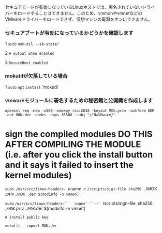 セキュアモードが有効になっているLinuxホストでは、署名されていないドライバーをロードすることはできません。このため、vmmonやvmnetなどのVMwareドライバーをロードできず、仮想マシンの電源をオンにできません。

 ### セキュアブートが有効になっているかどうかを確認します

1 `sudo` `mokutil --sb-state?`

2 `# output when enabled`

3 `SecureBoot enabled`

### mokutilが欠落している場合

1 `sudo` `apt` `install` `mokutil

### vmwareモジュールに署名するための秘密鍵と公開鍵を作成します

`openssl req -new -x509 -newkey rsa:2048 -keyout MOK.priv -outform DER -out MOK.der -nodes -days 36500 -subj "/CN=VMware/"`

# sign the compiled modules DO THIS AFTER COMPILING THE MODULE (i.e. after you click the install button and it says it failed to insert the kernel modules)

`sudo /usr/src/linux-headers- `uname -r `/scripts/sign-file sha256 .`/MOK .priv .`/MOK .der $(modinfo -n vmmon)`

`sudo` `/usr/src/linux-headers-``` ` ```uname` ``-r` ```/scripts/sign-file` `sha256 .``/MOK``.priv .``/MOK``.der $(modinfo -n vmnet)`

`# install public key`

`mokutil --import MOK.der`